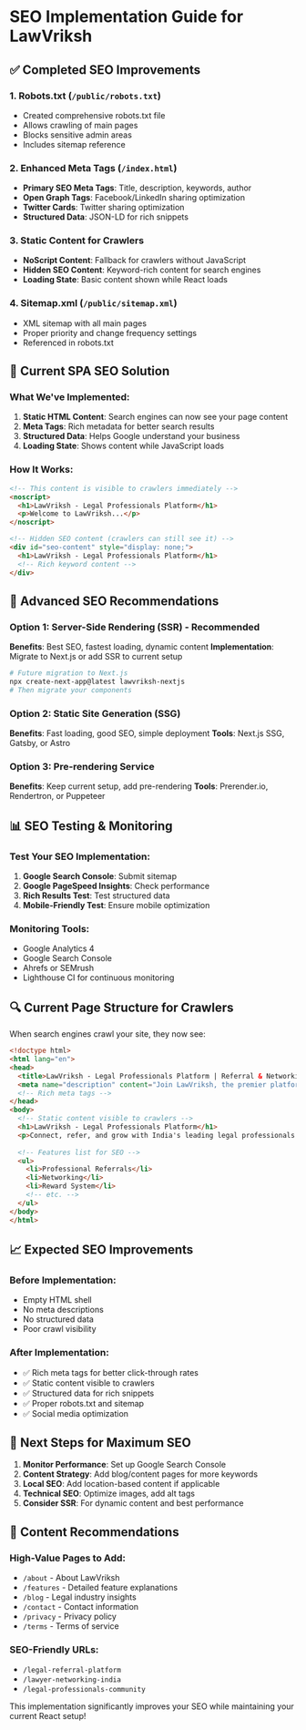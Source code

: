 # SEO Implementation Guide for LawVriksh

## ✅ Completed SEO Improvements

### 1. Robots.txt (`/public/robots.txt`)
- Created comprehensive robots.txt file
- Allows crawling of main pages
- Blocks sensitive admin areas
- Includes sitemap reference

### 2. Enhanced Meta Tags (`/index.html`)
- **Primary SEO Meta Tags**: Title, description, keywords, author
- **Open Graph Tags**: Facebook/LinkedIn sharing optimization
- **Twitter Cards**: Twitter sharing optimization
- **Structured Data**: JSON-LD for rich snippets

### 3. Static Content for Crawlers
- **NoScript Content**: Fallback for crawlers without JavaScript
- **Hidden SEO Content**: Keyword-rich content for search engines
- **Loading State**: Basic content shown while React loads

### 4. Sitemap.xml (`/public/sitemap.xml`)
- XML sitemap with all main pages
- Proper priority and change frequency settings
- Referenced in robots.txt

## 🔧 Current SPA SEO Solution

### What We've Implemented:
1. **Static HTML Content**: Search engines can now see your page content
2. **Meta Tags**: Rich metadata for better search results
3. **Structured Data**: Helps Google understand your business
4. **Loading State**: Shows content while JavaScript loads

### How It Works:
```html
<!-- This content is visible to crawlers immediately -->
<noscript>
  <h1>LawVriksh - Legal Professionals Platform</h1>
  <p>Welcome to LawVriksh...</p>
</noscript>

<!-- Hidden SEO content (crawlers can still see it) -->
<div id="seo-content" style="display: none;">
  <h1>LawVriksh - Legal Professionals Platform</h1>
  <!-- Rich keyword content -->
</div>
```

## 🚀 Advanced SEO Recommendations

### Option 1: Server-Side Rendering (SSR) - Recommended
**Benefits**: Best SEO, fastest loading, dynamic content
**Implementation**: Migrate to Next.js or add SSR to current setup

```bash
# Future migration to Next.js
npx create-next-app@latest lawvriksh-nextjs
# Then migrate your components
```

### Option 2: Static Site Generation (SSG)
**Benefits**: Fast loading, good SEO, simple deployment
**Tools**: Next.js SSG, Gatsby, or Astro

### Option 3: Pre-rendering Service
**Benefits**: Keep current setup, add pre-rendering
**Tools**: Prerender.io, Rendertron, or Puppeteer

## 📊 SEO Testing & Monitoring

### Test Your SEO Implementation:
1. **Google Search Console**: Submit sitemap
2. **Google PageSpeed Insights**: Check performance
3. **Rich Results Test**: Test structured data
4. **Mobile-Friendly Test**: Ensure mobile optimization

### Monitoring Tools:
- Google Analytics 4
- Google Search Console
- Ahrefs or SEMrush
- Lighthouse CI for continuous monitoring

## 🔍 Current Page Structure for Crawlers

When search engines crawl your site, they now see:

```html
<!doctype html>
<html lang="en">
<head>
  <title>LawVriksh - Legal Professionals Platform | Referral & Networking</title>
  <meta name="description" content="Join LawVriksh, the premier platform for legal professionals..." />
  <!-- Rich meta tags -->
</head>
<body>
  <!-- Static content visible to crawlers -->
  <h1>LawVriksh - Legal Professionals Platform</h1>
  <p>Connect, refer, and grow with India's leading legal professionals network...</p>
  
  <!-- Features list for SEO -->
  <ul>
    <li>Professional Referrals</li>
    <li>Networking</li>
    <li>Reward System</li>
    <!-- etc. -->
  </ul>
</body>
</html>
```

## 📈 Expected SEO Improvements

### Before Implementation:
- Empty HTML shell
- No meta descriptions
- No structured data
- Poor crawl visibility

### After Implementation:
- ✅ Rich meta tags for better click-through rates
- ✅ Static content visible to crawlers
- ✅ Structured data for rich snippets
- ✅ Proper robots.txt and sitemap
- ✅ Social media optimization

## 🔄 Next Steps for Maximum SEO

1. **Monitor Performance**: Set up Google Search Console
2. **Content Strategy**: Add blog/content pages for more keywords
3. **Local SEO**: Add location-based content if applicable
4. **Technical SEO**: Optimize images, add alt tags
5. **Consider SSR**: For dynamic content and best performance

## 📝 Content Recommendations

### High-Value Pages to Add:
- `/about` - About LawVriksh
- `/features` - Detailed feature explanations
- `/blog` - Legal industry insights
- `/contact` - Contact information
- `/privacy` - Privacy policy
- `/terms` - Terms of service

### SEO-Friendly URLs:
- `/legal-referral-platform`
- `/lawyer-networking-india`
- `/legal-professionals-community`

This implementation significantly improves your SEO while maintaining your current React setup!
